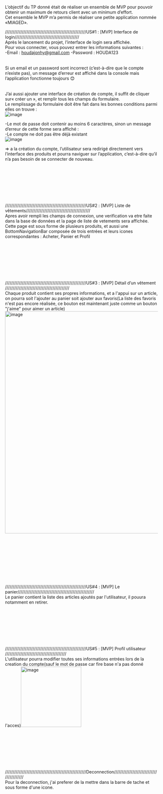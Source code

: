L’objectif du TP donné était de réaliser un ensemble de MVP pour pouvoir obtenir un maximum de retours client avec un minimum d’effort.<br>
Cet ensemble le MVP m’a permis de réaliser une petite application nommée «MIAGED».<br>

/////////////////////////////////////////////////////US#1 : [MVP] Interface de login//////////////////////////////////////////<br>
Après le lancement du projet, l’interface de login sera affichée. <br>Pour vous connecter, vous pouvez entrer les informations suivantes :<br>
   -Email : houdajonhy@gmail.com    -Password : HOUDA123<br><br><br>
Si un email et un password sont incorrect (c’est-à-dire  que le compte n’existe pas), un message d’erreur est affiché dans la console mais l’application fonctionne toujours 😊
<br><br><br>
J’ai aussi ajouter une interface de création de compte, il suffit de cliquer sur« créer un », et remplir tous les champs du formulaire. <br>
Le remplissage du formulaire doit être fait dans les bonnes conditions parmi elles on trouve :     <br>  ![image](https://user-images.githubusercontent.com/87307477/209481032-f8aad151-a7c5-4181-b7d8-c303e44c45c4.png)
                                                                                                                  
-Le mot de passe doit contenir au moins 6 caractères, sinon un message d’erreur de cette forme sera affiché :  <br>
-Le compte ne doit pas être déjà existant <br>![image](https://user-images.githubusercontent.com/87307477/209481040-d5a4fde9-007c-4cb2-8364-faade728c3b9.png)

=> a la création du compte, l’utilisateur sera redirigé directement vers l’interface des produits et pourra naviguer sur l’application, c’est-à-dire qu’il n’a pas besoin de se connecter de nouveau.
<br> <br> <br> <br> <br> <br> <br> <br> <br> 
/////////////////////////////////////////////////////US#2 : [MVP] Liste de vêtements////////////////////////////////////////// <br>
Apres avoir rempli les champs de connexion, une verification va etre faite dans la base de données et la page de liste de vetements sera affichée.
<br>Cette page est sous forme de plusieurs produits, et aussi une BottomNavigationBar composée de trois entrées et leurs icones correspondantes :
Acheter, Panier et Profil<br> <br> <br> <br> <br> <br> <br> <br> <br> 
/////////////////////////////////////////////////////US#3 : [MVP] Détail d’un vêtement //////////////////////////////////////////
<br> Chaque produit contient ses propres informations, et a l'appui sur un article,  on pourra soit l'ajouter au panier soit ajouter aux favoris(La liste des favoris n'est pas
encore réalisée, ce bouton est maintenant juste comme un bouton "j'aime" pour aimer un article)
<img width="732" alt="image" src="https://user-images.githubusercontent.com/87307477/209481330-e9dbdc1c-401b-414b-a910-de614e397753.png">

<br> <br> <br> <br> <br> <br> <br> <br> <br> 
/////////////////////////////////////////////////////US#4 : [MVP] Le panier//////////////////////////////////////////////////
<br> Le panier contient la liste des articles ajoutés par l'utilisateur, il pouura notamment en retirer.
<br> <br> <br> <br> <br> <br> <br> <br> <br> 
/////////////////////////////////////////////////////US#5 : [MVP] Profil utilisateur ////////////////////////////////////////<br> 
L'utilisateur pourra modifier toutes ses informations entrées lors de la creation du compte(sauf le mot de passe car fire base n'a pas donné l'acces)<img width="199" alt="image" src="https://user-images.githubusercontent.com/87307477/209481443-e51c38c8-6820-4d2a-8617-81c238b93432.png">
<br> <br> <br> <br> <br> <br> <br> <br> <br> 
/////////////////////////////////////////////////////Deconnection////////////////////////////////////////<br> 
Pour la deconnection, j'ai preferer de la mettre dans la barre de tache et sous forme d'une icone.
